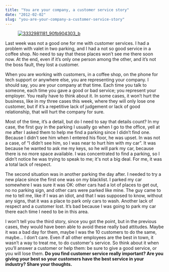 ```yaml
---
title: "You are your company, a customer service story"
date: "2012-02-02"
slug: "you-are-your-company-a-customer-service-story"
---
```


<figure>

[](http://fred.dev/content/uploads/2012/02/3332981181_90fb904303_b.jpg)

<figcaption>

[![](images/3332981181_90fb904303_b.jpg "3332981181_90fb904303_b")](http://fred.dev/content/uploads/2012/02/3332981181_90fb904303_b.jpg)

</figcaption>

</figure>

Last week was not a good one for me with customer services. I had a problem with valet in two parking, and I had a not so good service in a coffee shop. No need to say that these places won’t see me there soon now. At the end, even if it’s only one person among the other, and it’s not the boss fault, they lost a customer.

When you are working with customers, in a coffee shop, on the phone for tech support or anywhere else, you are representing your company. I should say, you are your company at that time. Each time you talk to someone, each time you gave a good or bad service; you represent your employer. You really have to think about it. In some cases, it won’t hurt the business, like in my three cases this week, where they will only lose one customer, but if it’s a repetitive lack of judgement or lack of good relationship, that will hurt the company for sure.

Most of the time, it’s a detail, but do I need to say that details count? In my case, the first guy in the parking I usually go when I go to the office, yell at me after I asked them to help me find a parking since I didn’t find one. Because I didn’t see him when I entered his floor, he was upset. In was not a case, of “I didn’t see him, so I was near to hurt him with my car”. It was because he wanted to ask me my keys, so he will park my car, because there is no more space available. I was concentrated to find a parking, so I didn’t notice he was trying to speak to me; it's not a big deal. For me, it was a total lack of respect.

The second situation was in another parking the day after. I needed to try a new place since the first one was on my blacklist. I parked my car somewhere I was sure it was OK: other cars had a lot of places to get out, no no parking sign, and other cars were parked like mine. The guy came to me to tell me, like if I was an idiot, and that I was supposed to know, without any signs, that it was a place to park only cars to wash. Another lack of respect and a customer lost. It’s bad because I was going to park my car there each time I need to be in this area.

I won’t tell you the third story, since you got the point, but in the previous cases, they would have been able to avoid these really bad attitudes. Maybe it was a bad day for them, maybe I was the 10 customers to do the same, maybe… I don’t care. Even if all other employees are the best in town, it wasn’t a way to treat me, to do customer's service. So think about it when you’ll answer a customer or help them: be sure to give a good service, or you will lose them. **Do you find customer service really important? Are you giving your best so your customers have the best service in your industry? Share your thoughts.**
